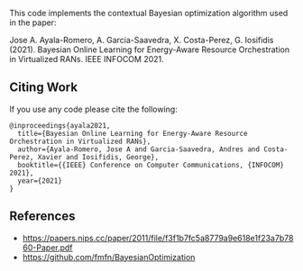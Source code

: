 
This code implements the contextual Bayesian optimization algorithm used in the paper:

Jose A. Ayala-Romero, A. Garcia-Saavedra, X. Costa-Perez, G. Iosifidis (2021). Bayesian Online Learning for Energy-Aware Resource Orchestration in Virtualized RANs. IEEE INFOCOM 2021.


## Citing Work
If you use any code please cite the following:
```
@inproceedings{ayala2021,
  title={Bayesian Online Learning for Energy-Aware Resource Orchestration in Virtualized RANs},
  author={Ayala-Romero, Jose A and Garcia-Saavedra, Andres and Costa-Perez, Xavier and Iosifidis, George},
  booktitle={{IEEE} Conference on Computer Communications, {INFOCOM} 2021},
  year={2021}
}
```


## References
* https://papers.nips.cc/paper/2011/file/f3f1b7fc5a8779a9e618e1f23a7b7860-Paper.pdf
* https://github.com/fmfn/BayesianOptimization



